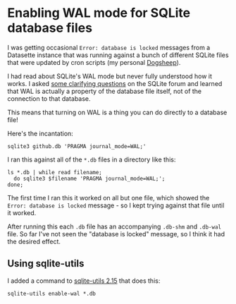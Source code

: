 # Enabling WAL mode for SQLite database files

I was getting occasional `Error: database is locked` messages from a Datasette instance that was running against a bunch of different SQLite files that were updated by cron scripts (my personal [Dogsheep](https://dogsheep.github.io/)).

I had read about SQLite's WAL mode but never fully understood how it works. I asked [some clarifying questions](https://sqlite.org/forum/forumpost/e6c238e854) on the SQLite forum and learned that WAL is actually a property of the database file itself, not of the connection to that database.

This means that turning on WAL is a thing you can do directly to a database file!

Here's the incantation:

    sqlite3 github.db 'PRAGMA journal_mode=WAL;'

I ran this against all of the `*.db` files in a directory like this:

    ls *.db | while read filename;
      do sqlite3 $filename 'PRAGMA journal_mode=WAL;';
    done;

The first time I ran this it worked on all but one file, which showed the `Error: database is locked` message - so I kept trying against that file until it worked.

After running this each `.db` file has an accompanying `.db-shm` and `.db-wal` file. So far I've not seen the "database is locked" message, so I think it had the desired effect.

## Using sqlite-utils

I added a command to [sqlite-utils 2.15](https://sqlite-utils.datasette.io/en/stable/changelog.html#v2-15) that does this:

    sqlite-utils enable-wal *.db
